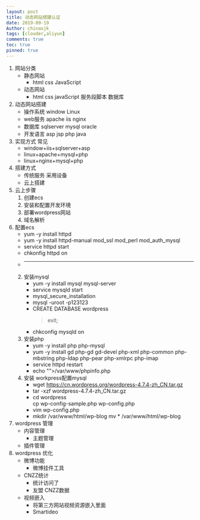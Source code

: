 ```yaml
---
layout: post
title: 动态网站搭建认证
date: 2019-09-19
Author: chinaxjk
tags: [clouder,aliyun]
comments: true
toc: true
pinned: true
---
```


1. 网站分类
	* 静态网站
		- html css JavaScript
	* 动态网站
		- html css javaScript 服务段脚本 数据库  
2. 动态网站搭建
	+ 操作系统 window  Linux
	+ web服务 apache iis nginx
	+ 数据库 sqlserver mysql oracle
	+ 开发语言 asp jsp php java
3. 实现方式 常见
	+ window+iis+sqlserver+asp
	+ linux+apache+mysql+php
	+ linux+nginx+mysql+php
4. 搭建方式
	+ 传统服务 采用设备
	+ 云上搭建
5. 云上步骤
	1. 创建ecs
	2. 安装和配置开发环境
	3. 部署wordpress网站
	4. 域名解析
6. 配置ecs
	+ yum -y install httpd
	+ yum -y install httpd-manual mod_ssl mod_perl mod_auth_mysql
	+ service httpd start
	+ chkonfig httpd on
	+ ------------------------
	2. 安装mysql
		+ yum -y install mysql mysql-server
		+ service mysqld start
		+ mysql_secure_installation
		+ mysql -uroot -p123123
		+ CREATE DATABASE wordpress
		  > exit;
		+ chkconfig mysqld on
	3. 安装php
		+ yum -y install php php-mysql
		+ yum -y install gd php-gd gd-devel php-xml php-common php-mbstring php-ldap php-pear php-xmlrpc php-imap
		+ service httpd restart
		+ echo "<?php phpinfo();?>">/var/www/phpinfo.php
	4. 安装 workpress配置mysql
		+ wget https://cn.wordpress.org/wordpress-4.7.4-zh_CN.tar.gz
		+ tar -xzf wordpress-4.7.4-zh_CN.tar.gz
		+ cd wordpress  
		  cp wp-config-sample.php wp-config.php
		+ vim wp-config.php
		+ mkdir /var/www/html/wp-blog
		  mv * /var/www/html/wp-blog
7. wordpress 管理
	+ 内容管理
		- 主题管理
	+ 插件管理
8. wordpress 优化
	+ 微博功能
		- 微博挂件工具
	+ CNZZ统计
		- 统计访问了
		- 友盟 CNZZ数据
	+ 视频嵌入
		- 将第三方网站视频资源嵌入里面
		- Smartideo
